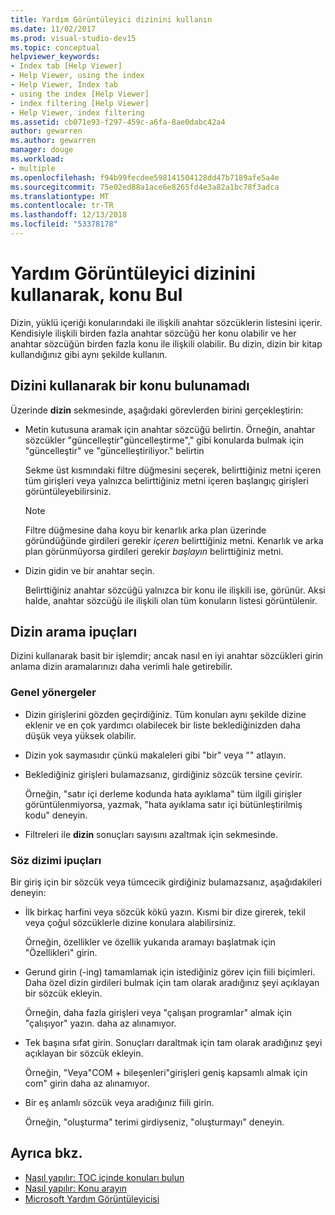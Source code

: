 ```yaml
---
title: Yardım Görüntüleyici dizinini kullanın
ms.date: 11/02/2017
ms.prod: visual-studio-dev15
ms.topic: conceptual
helpviewer_keywords:
- Index tab [Help Viewer]
- Help Viewer, using the index
- Help Viewer, Index tab
- using the index [Help Viewer]
- index filtering [Help Viewer]
- Help Viewer, index filtering
ms.assetid: cb071e93-f297-459c-a6fa-8ae0dabc42a4
author: gewarren
ms.author: gewarren
manager: douge
ms.workload:
- multiple
ms.openlocfilehash: f94b99fecdee598141504128dd47b7189afe5a4e
ms.sourcegitcommit: 75e02ed88a1ace6e8265fd4e3a82a1bc78f3adca
ms.translationtype: MT
ms.contentlocale: tr-TR
ms.lasthandoff: 12/13/2018
ms.locfileid: "53378178"
---
```

# <a name="find-topics-by-using-the-help-viewer-index"></a>Yardım Görüntüleyici dizinini kullanarak, konu Bul

Dizin, yüklü içeriği konularındaki ile ilişkili anahtar sözcüklerin listesini içerir. Kendisiyle ilişkili birden fazla anahtar sözcüğü her konu olabilir ve her anahtar sözcüğün birden fazla konu ile ilişkili olabilir. Bu dizin, dizin bir kitap kullandığınız gibi aynı şekilde kullanın.

## <a name="to-find-a-topic-by-using-the-index"></a>Dizini kullanarak bir konu bulunamadı

Üzerinde **dizin** sekmesinde, aşağıdaki görevlerden birini gerçekleştirin:

-   Metin kutusuna aramak için anahtar sözcüğü belirtin. Örneğin, anahtar sözcükler "güncelleştir"güncelleştirme"," gibi konularda bulmak için "güncelleştir" ve "güncelleştiriliyor." belirtin

    Sekme üst kısmındaki filtre düğmesini seçerek, belirttiğiniz metni içeren tüm girişleri veya yalnızca belirttiğiniz metni içeren başlangıç girişleri görüntüleyebilirsiniz.

    > [!NOTE]
    > Filtre düğmesine daha koyu bir kenarlık arka plan üzerinde göründüğünde girdileri gerekir _içeren_ belirttiğiniz metni. Kenarlık ve arka plan görünmüyorsa girdileri gerekir _başlayın_ belirttiğiniz metni.

-   Dizin gidin ve bir anahtar seçin.

    Belirttiğiniz anahtar sözcüğü yalnızca bir konu ile ilişkili ise, görünür. Aksi halde, anahtar sözcüğü ile ilişkili olan tüm konuların listesi görüntülenir.

## <a name="index-search-tips"></a>Dizin arama ipuçları

Dizini kullanarak basit bir işlemdir; ancak nasıl en iyi anahtar sözcükleri girin anlama dizin aramalarınızı daha verimli hale getirebilir.

### <a name="general-guidelines"></a>Genel yönergeler

-   Dizin girişlerini gözden geçirdiğiniz. Tüm konuları aynı şekilde dizine eklenir ve en çok yardımcı olabilecek bir liste beklediğinizden daha düşük veya yüksek olabilir.

-   Dizin yok saymasıdır çünkü makaleleri gibi "bir" veya "" atlayın.

-   Beklediğiniz girişleri bulamazsanız, girdiğiniz sözcük tersine çevirir.

    Örneğin, "satır içi derleme kodunda hata ayıklama" tüm ilgili girişler görüntülenmiyorsa, yazmak, "hata ayıklama satır içi bütünleştirilmiş kodu" deneyin.

-   Filtreleri ile **dizin** sonuçları sayısını azaltmak için sekmesinde.

### <a name="syntax-tips"></a>Söz dizimi ipuçları

Bir giriş için bir sözcük veya tümcecik girdiğiniz bulamazsanız, aşağıdakileri deneyin:

-   İlk birkaç harfini veya sözcük kökü yazın. Kısmi bir dize girerek, tekil veya çoğul sözcüklerle dizine konulara alabilirsiniz.

    Örneğin, özellikler ve özellik yukarıda aramayı başlatmak için "Özellikleri" girin.

-   Gerund girin (-ing) tamamlamak için istediğiniz görev için fiili biçimleri. Daha özel dizin girdileri bulmak için tam olarak aradığınız şeyi açıklayan bir sözcük ekleyin.

    Örneğin, daha fazla girişleri veya "çalışan programlar" almak için "çalışıyor" yazın. daha az alınamıyor.

-   Tek başına sıfat girin. Sonuçları daraltmak için tam olarak aradığınız şeyi açıklayan bir sözcük ekleyin.

    Örneğin, "Veya"COM + bileşenleri"girişleri geniş kapsamlı almak için com" girin daha az alınamıyor.

-   Bir eş anlamlı sözcük veya aradığınız fiili girin.

    Örneğin, "oluşturma" terimi girdiyseniz, "oluşturmayı" deneyin.

## <a name="see-also"></a>Ayrıca bkz.

- [Nasıl yapılır: TOC içinde konuları bulun](../help-viewer/find-topics-toc.md)
- [Nasıl yapılır: Konu arayın](../help-viewer/find-topics.md)
- [Microsoft Yardım Görüntüleyicisi](../help-viewer/overview.md)